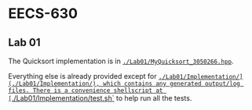 # EECS-630

## Lab 01
The Quicksort implementation is in [`./Lab01/MyQuicksort_3050266.hpp`](./Lab01/MyQuicksort_c766d913.hpp).

Everything else is already provided except for [`./Lab01/Implementation/](./Lab01/Implementation/), which contains any generated output/log files.
There is a convenience shellscript at [`./Lab01/Implementation/test.sh`](./Lab01/Implementation/test.sh) to help run all the tests.